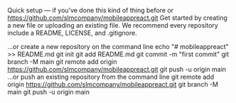 Quick setup — if you’ve done this kind of thing before
or	
https://github.com/slmcompany/mobileappreact.git
Get started by creating a new file or uploading an existing file. We recommend every repository include a README, LICENSE, and .gitignore.

…or create a new repository on the command line
echo "# mobileappreact" >> README.md
git init
git add README.md
git commit -m "first commit"
git branch -M main
git remote add origin https://github.com/slmcompany/mobileappreact.git
git push -u origin main
…or push an existing repository from the command line
git remote add origin https://github.com/slmcompany/mobileappreact.git
git branch -M main
git push -u origin main